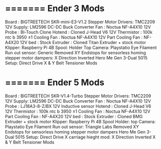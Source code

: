 =======
Ender 3 Mods
=======
Board : BIGTREETECH SKR-mini-E3-V1.2
Stepper Motor Drivers: TMC2209
12V Supply: LM2596 DC-DC Buck Converter
Fan : Noctua NF-A4X10 12V
Probe : Bl-Touch Clone
Hotend : Cloned J-Head V6 12V
Thermistor : 100k ntc b 3950 ±1
Cooling Fan : Noctua NF-A4X10 12V
Part Cooling Fan : NF-A4X20 12V
bed : Stock
Extruder : Cloned Titan Extruder + stock motor
Klipper: Raspberry Pi 4B
Spool: Holder Top
Camera: Playstatio Eye
Filament Run out sensor: Generic
Removed XY Endstops for sensorless homing
stepper motor dampers: X Direction Inverted
Hero Me Gen 3-Dual 5015
Setup: Direct Drive
X & Y Belt Tensioner Mods

=======
Ender 5 Mods
=======
Board : BIGTREETECH SKR-V1.4-Turbo
Stepper Motor Drivers: TMC2209
12V Supply: LM2596 DC-DC Buck Converter
Fan : Noctua NF-A4X10 12V
Probe : LJ18A3-8-Z/BX 12V Inductive sensor
Hotend : Cloned J-Head V6 12V
Thermistor : 100k ntc b 3950 ±1
Cooling Fan : Noctua NF-A4X10 12V
Part Cooling Fan : NF-A4X20 12V
bed : Stock
Extruder : Cloned BMG Extruder + stock motor
Klipper: Raspberry Pi 4B
Spool Holder: top
Camera: Playstatio Eye
Filament Run out sensor: Triangle Labs
Removed XY Endstops for sensorless homing
stepper motor dampers
Hero Me Gen 3-Dual 5015
Setup: Direct Drive
X carriage hieght mod: X Direction Inverted
X & Y Belt Tensioner Mods



